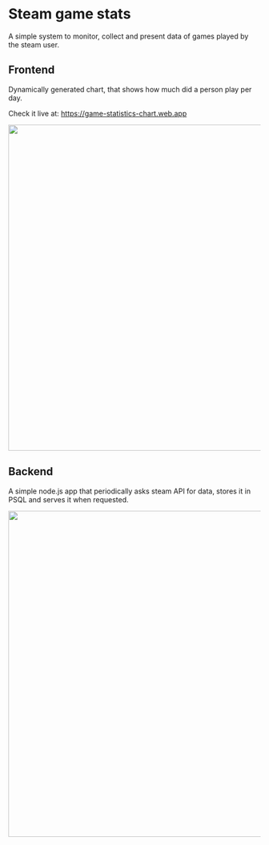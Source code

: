 # Steam game stats

A simple system to monitor, collect and present data of games played by the steam user.

## Frontend 
Dynamically generated chart, that shows how much did a person play per day. 

Check it live at: https://game-statistics-chart.web.app

<img src="https://user-images.githubusercontent.com/48216995/234993271-efd67a39-e031-4727-8056-573bcf720a49.jpg" width="650">

## Backend
A simple node.js app that periodically asks steam API for data, stores it in PSQL and serves it when requested.

<img src="https://user-images.githubusercontent.com/48216995/234994429-86658e86-5b17-47b3-af9f-8f3fbd150bbc.jpg" width="650">
